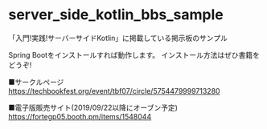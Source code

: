 # server_side_kotlin_bbs_sample
「入門!実践!サーバーサイドKotlin」に掲載している掲示板のサンプル

Spring Bootをインストールすれば動作します。
インストール方法はぜひ書籍をどうぞ!

■サークルページ
https://techbookfest.org/event/tbf07/circle/5754479999713280

■電子版販売サイト(2019/09/22以降にオーブン予定)
https://fortegp05.booth.pm/items/1548044
